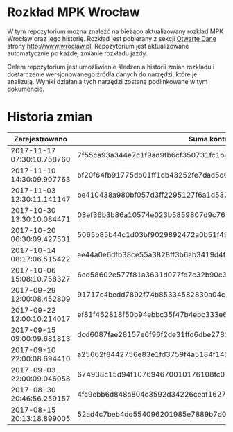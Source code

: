 # Rozkład MPK Wrocław

W tym repozytorium można znaleźć na bieżąco aktualizowany rozkład MPK Wrocław oraz jego historię. Rozkład jest pobierany z sekcji [Otwarte Dane](http://www.wroclaw.pl/open-data/index.php?option=com_content&view=article&id=106:rozklad-jazdy-transportu-publicznego&catid=17&Itemid=165) strony http://www.wroclaw.pl. Repozytorium jest aktualizowane automatycznie po każdej zmianie rozkładu jazdy. 

Celem repozytorium jest umożliwienie śledzenia historii zmian rozkładu i dostarczenie wersjonowanego źródła danych do narzędzi, które je analizują. Wyniki działania tych narzędzi zostaną podlinkowane w tym dokumencie.

# Historia zmian

| Zarejestrowano | Suma kontrolna | Commit | 
| -------------- | -------------- | ------ | 
| 2017-11-17 07:30:10.758760 | 7f55ca93a344e7c1f9ad9fb6cf350731fc1b418150777c1731d493b35e3f01d5 | 5114ccb6fed8b6e322a9bcb3cc5fe5182f2a14f7 |
| 2017-11-10 14:30:09.907763 | bf20f64fb91775db01ff1db43252fe7dad5d69860287908e48ed956256ba6133 | 035bedb43f8459c59f9bb0a2ad3ba4bed4818d44 |
| 2017-11-03 12:30:11.141147 | be410438a980bf057d3ff2295127f6a1d532e01130fe1802416443176796ef4b | 5c7652e000f549bc8c04f62e02933a8cc1679931 |
| 2017-10-30 13:30:10.084471 | 08ef36b3b86a10574e023b5859807d9c7639aee697a26c1fb5dd906a6dcc5011 | 258288e9b97abbf451202ebabb20ba15901e9f99 |
| 2017-10-20 06:30:09.427531 | 5065b85b44c1d03bf9029892472a0b51f493f692a283c66b7f121932f8e8420b | 137bbb51d61857daa89ce91b6237315144ed65ec |
| 2017-10-14 08:17:06.515422 | ae44a0e6dfb38ce55a3828ff3b6ab3419d4f0588ff95c10b017ef94ae965b323 | d23aad2d9b37f8c690870a4378dfa4aea5bdd707 |
| 2017-10-06 15:08:10.758327 | 6cd58602c577f81a3631d077fd7c32b90c35be2f225731de4643770adb219100 | 3663a35e34c51a9b9b29d3127c0b34efe015876f |
| 2017-09-29 12:00:08.452809 | 91717e4bedd7892f74b85334582830a04cdeb9c7ae3f36dcc77fa9940353084f | 52e887468a7326040353366198d93171c3c23a2c |
| 2017-09-22 12:00:10.214017 | ef81f462818f50b94ebbc35f47b4ebc333e682029bc2050c7073c392743efff2 | 21c5c6f2e49adcb99efde49009c8f72e983a7e72 |
| 2017-09-15 09:00:09.681813 | dcd6087fae28157e6f96f2de31ffd6dbe2781e553ef1286a535115e3d69c2a95 | 91ef9dce32e7259fa0ca4b4d0d637ef2538ba8ff |
| 2017-09-10 22:00:08.694410 | a25662f8442756e83e1fd3759f4a5184f142a94be9d9ddae5bb18f1d0cade252 | ae85e7ec2e3175b90e2a1da36272685e99da26b1 |
| 2017-09-03 22:00:09.046058 | 674938c15d94f107694670010176108fc0700134eca82922d65ee77a29df19ac | 4b2831364f73dfcca1a4fc7a4e4ff63993c13b37 |
| 2017-08-30 20:46:56.259157 | 4fc9ebb6d848a804c3592d34226ceaf1627dc5238f3c0d790c088f5d7e997ce4 | af0ca12f05570b890dcd4915c166aede06aaf78a |
| 2017-08-15 20:13:18.899005 | 52ad4c7beb4dd554096201985e7889b7d0dae70cc6f527955d6452adfc69fb3d | 8f9077845bcc1192ebc359dca4f51b9b5096ef1b |

